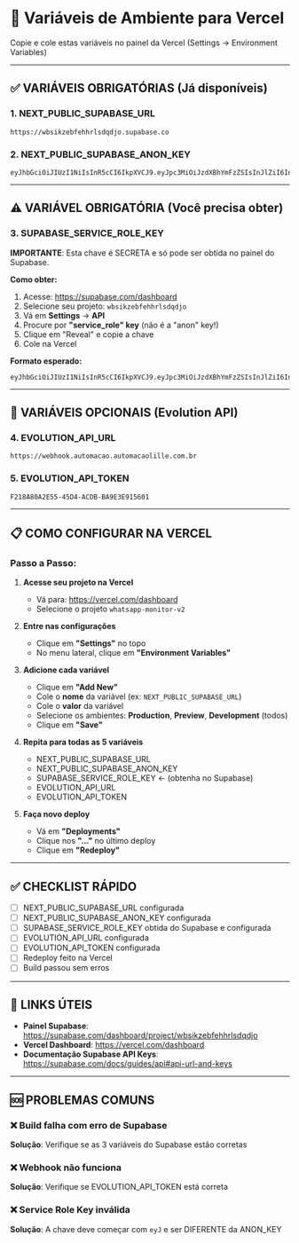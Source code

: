 # 🚀 Variáveis de Ambiente para Vercel

Copie e cole estas variáveis no painel da Vercel (Settings → Environment Variables)

---

## ✅ VARIÁVEIS OBRIGATÓRIAS (Já disponíveis)

### 1. NEXT_PUBLIC_SUPABASE_URL
```
https://wbsikzebfehhrlsdqdjo.supabase.co
```

### 2. NEXT_PUBLIC_SUPABASE_ANON_KEY
```
eyJhbGciOiJIUzI1NiIsInR5cCI6IkpXVCJ9.eyJpc3MiOiJzdXBhYmFzZSIsInJlZiI6Indic2lremViZmVoaHJsc2RxZGpvIiwicm9sZSI6ImFub24iLCJpYXQiOjE3NjExNTYwNjEsImV4cCI6MjA3NjczMjA2MX0.aRCDKtmFbTIJXCTrzbdU_u7iDgCiOYP8hq5ObsNBQo4
```

---

## ⚠️ VARIÁVEL OBRIGATÓRIA (Você precisa obter)

### 3. SUPABASE_SERVICE_ROLE_KEY
**IMPORTANTE**: Esta chave é SECRETA e só pode ser obtida no painel do Supabase.

**Como obter:**
1. Acesse: https://supabase.com/dashboard
2. Selecione seu projeto: `wbsikzebfehhrlsdqdjo`
3. Vá em **Settings** → **API**
4. Procure por **"service_role" key** (não é a "anon" key!)
5. Clique em "Reveal" e copie a chave
6. Cole na Vercel

**Formato esperado:**
```
eyJhbGciOiJIUzI1NiIsInR5cCI6IkpXVCJ9.eyJpc3MiOiJzdXBhYmFzZSIsInJlZiI6Indic2lremViZmVoaHJsc2RxZGpvIiwicm9sZSI6InNlcnZpY2Vfcm9sZSIsImlhdCI6MTc2MTE1NjA2MSwiZXhwIjoyMDc2NzMyMDYxfQ.XXXXXXXXXXXXXXXXXXXXXXXXXXXXXXX
```

---

## 🔧 VARIÁVEIS OPCIONAIS (Evolution API)

### 4. EVOLUTION_API_URL
```
https://webhook.automacao.automacaolille.com.br
```

### 5. EVOLUTION_API_TOKEN
```
F218A80A2E55-45D4-ACDB-BA9E3E915601
```

---

## 📋 COMO CONFIGURAR NA VERCEL

### Passo a Passo:

1. **Acesse seu projeto na Vercel**
   - Vá para: https://vercel.com/dashboard
   - Selecione o projeto `whatsapp-monitor-v2`

2. **Entre nas configurações**
   - Clique em **"Settings"** no topo
   - No menu lateral, clique em **"Environment Variables"**

3. **Adicione cada variável**
   - Clique em **"Add New"**
   - Cole o **nome** da variável (ex: `NEXT_PUBLIC_SUPABASE_URL`)
   - Cole o **valor** da variável
   - Selecione os ambientes: **Production**, **Preview**, **Development** (todos)
   - Clique em **"Save"**

4. **Repita para todas as 5 variáveis**
   - NEXT_PUBLIC_SUPABASE_URL
   - NEXT_PUBLIC_SUPABASE_ANON_KEY
   - SUPABASE_SERVICE_ROLE_KEY ← (obtenha no Supabase)
   - EVOLUTION_API_URL
   - EVOLUTION_API_TOKEN

5. **Faça novo deploy**
   - Vá em **"Deployments"**
   - Clique nos **"..."** no último deploy
   - Clique em **"Redeploy"**

---

## ✅ CHECKLIST RÁPIDO

- [ ] NEXT_PUBLIC_SUPABASE_URL configurada
- [ ] NEXT_PUBLIC_SUPABASE_ANON_KEY configurada
- [ ] SUPABASE_SERVICE_ROLE_KEY obtida do Supabase e configurada
- [ ] EVOLUTION_API_URL configurada
- [ ] EVOLUTION_API_TOKEN configurada
- [ ] Redeploy feito na Vercel
- [ ] Build passou sem erros

---

## 🔗 LINKS ÚTEIS

- **Painel Supabase**: https://supabase.com/dashboard/project/wbsikzebfehhrlsdqdjo
- **Vercel Dashboard**: https://vercel.com/dashboard
- **Documentação Supabase API Keys**: https://supabase.com/docs/guides/api#api-url-and-keys

---

## 🆘 PROBLEMAS COMUNS

### ❌ Build falha com erro de Supabase
**Solução**: Verifique se as 3 variáveis do Supabase estão corretas

### ❌ Webhook não funciona
**Solução**: Verifique se EVOLUTION_API_TOKEN está correta

### ❌ Service Role Key inválida
**Solução**: A chave deve começar com `eyJ` e ser DIFERENTE da ANON_KEY
